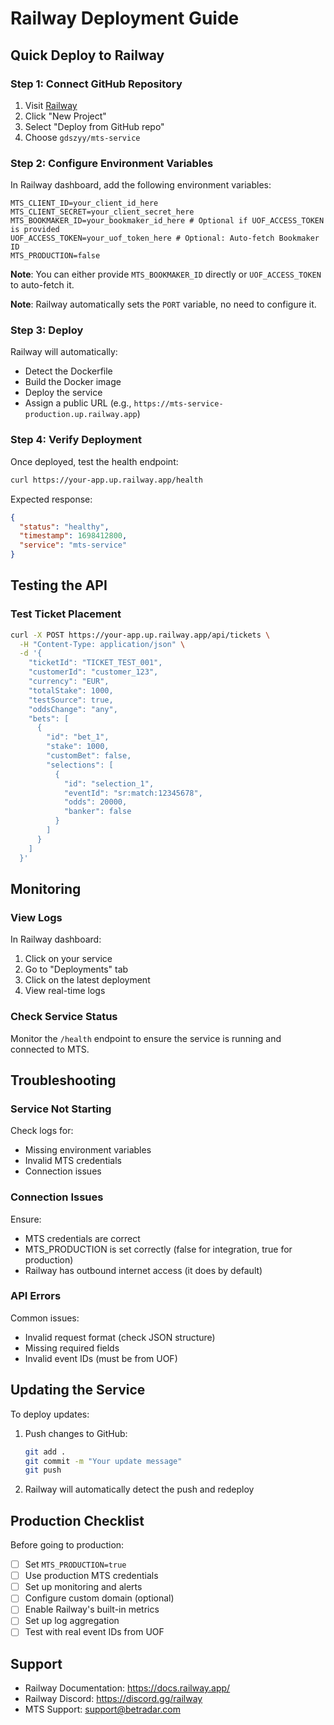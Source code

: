 # Railway Deployment Guide

## Quick Deploy to Railway

### Step 1: Connect GitHub Repository

1. Visit [Railway](https://railway.app/)
2. Click "New Project"
3. Select "Deploy from GitHub repo"
4. Choose `gdszyy/mts-service`

### Step 2: Configure Environment Variables

In Railway dashboard, add the following environment variables:

```
MTS_CLIENT_ID=your_client_id_here
MTS_CLIENT_SECRET=your_client_secret_here
MTS_BOOKMAKER_ID=your_bookmaker_id_here # Optional if UOF_ACCESS_TOKEN is provided
UOF_ACCESS_TOKEN=your_uof_token_here # Optional: Auto-fetch Bookmaker ID
MTS_PRODUCTION=false
```

**Note**: You can either provide `MTS_BOOKMAKER_ID` directly or `UOF_ACCESS_TOKEN` to auto-fetch it.

**Note**: Railway automatically sets the `PORT` variable, no need to configure it.

### Step 3: Deploy

Railway will automatically:
- Detect the Dockerfile
- Build the Docker image
- Deploy the service
- Assign a public URL (e.g., `https://mts-service-production.up.railway.app`)

### Step 4: Verify Deployment

Once deployed, test the health endpoint:

```bash
curl https://your-app.up.railway.app/health
```

Expected response:
```json
{
  "status": "healthy",
  "timestamp": 1698412800,
  "service": "mts-service"
}
```

## Testing the API

### Test Ticket Placement

```bash
curl -X POST https://your-app.up.railway.app/api/tickets \
  -H "Content-Type: application/json" \
  -d '{
    "ticketId": "TICKET_TEST_001",
    "customerId": "customer_123",
    "currency": "EUR",
    "totalStake": 1000,
    "testSource": true,
    "oddsChange": "any",
    "bets": [
      {
        "id": "bet_1",
        "stake": 1000,
        "customBet": false,
        "selections": [
          {
            "id": "selection_1",
            "eventId": "sr:match:12345678",
            "odds": 20000,
            "banker": false
          }
        ]
      }
    ]
  }'
```

## Monitoring

### View Logs

In Railway dashboard:
1. Click on your service
2. Go to "Deployments" tab
3. Click on the latest deployment
4. View real-time logs

### Check Service Status

Monitor the `/health` endpoint to ensure the service is running and connected to MTS.

## Troubleshooting

### Service Not Starting

Check logs for:
- Missing environment variables
- Invalid MTS credentials
- Connection issues

### Connection Issues

Ensure:
- MTS credentials are correct
- MTS_PRODUCTION is set correctly (false for integration, true for production)
- Railway has outbound internet access (it does by default)

### API Errors

Common issues:
- Invalid request format (check JSON structure)
- Missing required fields
- Invalid event IDs (must be from UOF)

## Updating the Service

To deploy updates:

1. Push changes to GitHub:
   ```bash
   git add .
   git commit -m "Your update message"
   git push
   ```

2. Railway will automatically detect the push and redeploy

## Production Checklist

Before going to production:

- [ ] Set `MTS_PRODUCTION=true`
- [ ] Use production MTS credentials
- [ ] Set up monitoring and alerts
- [ ] Configure custom domain (optional)
- [ ] Enable Railway's built-in metrics
- [ ] Set up log aggregation
- [ ] Test with real event IDs from UOF

## Support

- Railway Documentation: https://docs.railway.app/
- Railway Discord: https://discord.gg/railway
- MTS Support: support@betradar.com

